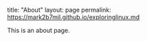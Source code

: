 
title: "About"
layout: page
permalink: https://mark2b7mil.github.io/exploringlinux.md


This is an about page.
